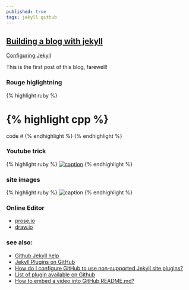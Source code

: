 ```yaml
---
published: true
tags: jekyll github
---
```

## [Building a blog with jekyll](https://www.smashingmagazine.com/2014/08/build-blog-jekyll-github-pages/)
[Configuring Jekyll](https://help.github.com/articles/configuring-jekyll/)

This is the first post of this blog, farewell!

### Rouge higlightning

{% highlight ruby %}
# {% highlight cpp %}
code
# {% endhighlight %}
{% endhighlight %}

### Youtube trick
{% highlight ruby %}
[![caption](https://img.youtube.com/vi/XXXvideo_idXXX/0.jpg)](https://www.youtube.com/watch?v=XXXvideo_idXXX)
{% endhighlight %}

### site images
{% highlight ruby %}
![caption](/images/XXXimage.gifXXX)
{% endhighlight %}

### Online Editor
- [prose.io](http://prose.io/)
- [draw.io](https://www.draw.io/)

### see also:
- [Github Jekyll help](https://help.github.com/categories/customizing-github-pages/)
- [Jekyll Plugins on GitHub](https://www.sitepoint.com/jekyll-plugins-github/)
- [How do I configure GitHub to use non-supported Jekyll site plugins?](http://stackoverflow.com/questions/28249255/how-do-i-configure-github-to-use-non-supported-jekyll-site-plugins/28252200#28252200)
- [List of plugin available on Github](http://www.minddust.com/post/tags-and-categories-on-github-pages/)
- [How to embed a video into GitHub README.md?](http://stackoverflow.com/questions/4279611/how-to-embed-a-video-into-github-readme-md)
